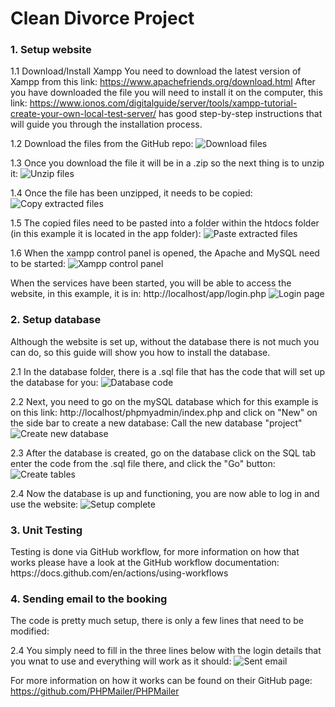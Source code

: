 <h1> Clean Divorce Project </h1>

<h3> 1. Setup website </h3>

1.1 Download/Install Xampp
You need to download the latest version of Xampp from this link: https://www.apachefriends.org/download.html
After you have downloaded the file you will need to install it on the computer, 
this link: https://www.ionos.com/digitalguide/server/tools/xampp-tutorial-create-your-own-local-test-server/ 
has good step-by-step instructions that will guide you through the installation process.

1.2 Download the files from the GitHub repo:
<img src="/instructions/download.png" alt="Download files">

1.3 Once you download the file it will be in a .zip so the next thing is to unzip it:
<img src="/instructions/unzip.png" alt="Unzip files">

1.4 Once the file has been unzipped, it needs to be copied:
<img src="/instructions/copy_extracted.png" alt="Copy extracted files">

1.5 The copied files need to be pasted into a folder within the htdocs folder (in this example it is located in the app folder):
<img src="/instructions/pasting_extracted.png" alt="Paste extracted files">

1.6 When the xampp control panel is opened, the Apache and MySQL need to be started:
<img src="/instructions/xampp.png" alt="Xampp control panel">

When the services have been started, you will be able to access the website, in this example, it is in: http://localhost/app/login.php
<img src="/instructions/login.png" alt="Login page">

<h3> 2. Setup database </h3>
Although the website is set up, without the database there is not much you can do, so this guide will show you how to install the database.

2.1 In the database folder, there is a .sql file that has the code that will set up the database for you:
<img src="/instructions/db-code.png" alt="Database code">

2.2 Next, you need to go on the mySQL database which for this example is on this link: http://localhost/phpmyadmin/index.php and click on "New" on the side bar to create a new database:
Call the new database "project"
<img src="/instructions/db-creation.png" alt="Create new database">

2.3 After the database is created, go on the database click on the SQL tab enter the code from the .sql file there, and click the "Go" button:
<img src="/instructions/tables-creation.png" alt="Create tables">

2.4 Now the database is up and functioning, you are now able to log in and use the website:
<img src="/instructions/result.png" alt="Setup complete">

<h3> 3. Unit Testing </h3>
Testing is done via GitHub workflow, for more information on how that works please have a look at the GitHub workflow documentation:
https://docs.github.com/en/actions/using-workflows

<h3> 4. Sending email to the booking </h3>
The code is pretty much setup, there is only a few lines that need to be modified:

2.4 You simply need to fill in the three lines below with the login details that you wnat to use and everything will work as it should:
<img src="/instructions/send_email.png" alt="Sent email">

For more information on how it works can be found on their GitHub page:
https://github.com/PHPMailer/PHPMailer